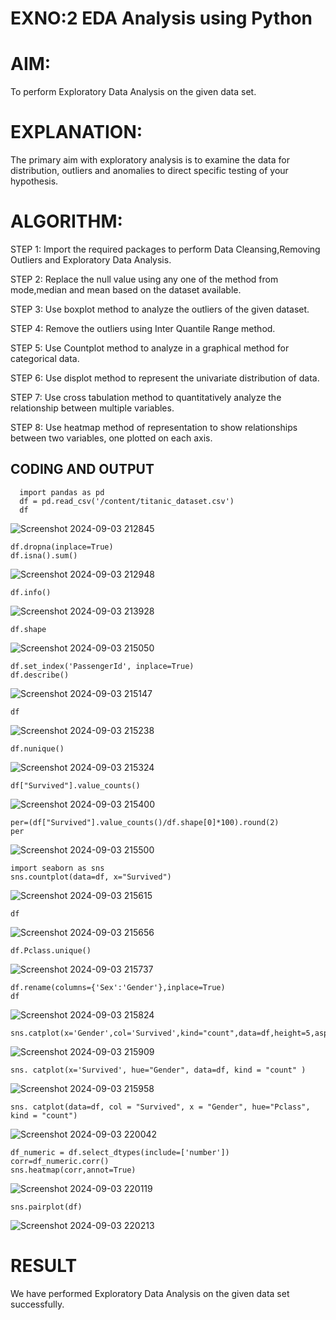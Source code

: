 # EXNO:2 EDA Analysis using Python

# AIM:
To perform Exploratory Data Analysis on the given data set.
      
# EXPLANATION:
The primary aim with exploratory analysis is to examine the data for distribution, outliers and anomalies to direct specific testing of your hypothesis.
  
# ALGORITHM:
STEP 1: Import the required packages to perform Data Cleansing,Removing Outliers and Exploratory Data Analysis.

STEP 2: Replace the null value using any one of the method from mode,median and mean based on the dataset available.

STEP 3: Use boxplot method to analyze the outliers of the given dataset.

STEP 4: Remove the outliers using Inter Quantile Range method.

STEP 5: Use Countplot method to analyze in a graphical method for categorical data.

STEP 6: Use displot method to represent the univariate distribution of data.

STEP 7: Use cross tabulation method to quantitatively analyze the relationship between multiple variables.

STEP 8: Use heatmap method of representation to show relationships between two variables, one plotted on each axis.

## CODING AND OUTPUT

      import pandas as pd
      df = pd.read_csv('/content/titanic_dataset.csv')
      df

![Screenshot 2024-09-03 212845](https://github.com/user-attachments/assets/4ce792a1-8136-4399-a0eb-ad4c9c58f956)
```
df.dropna(inplace=True)
df.isna().sum()
```
![Screenshot 2024-09-03 212948](https://github.com/user-attachments/assets/eb76c493-a690-448f-a7a1-f0b7682d2615)
```
df.info()
```
![Screenshot 2024-09-03 213928](https://github.com/user-attachments/assets/8304b85f-ffab-40a4-adb2-b58c1f4f4e8a)
```
df.shape
```
![Screenshot 2024-09-03 215050](https://github.com/user-attachments/assets/31cec260-9d93-4021-9ba9-a11fca070f5c)
```
df.set_index('PassengerId', inplace=True)
df.describe()
```
![Screenshot 2024-09-03 215147](https://github.com/user-attachments/assets/35bb4428-236a-4147-8684-fde2aa24bf45)
```
df
```
![Screenshot 2024-09-03 215238](https://github.com/user-attachments/assets/8bee6ffe-935b-4bf7-b7b8-677a3d04f500)
```
df.nunique()
```
![Screenshot 2024-09-03 215324](https://github.com/user-attachments/assets/e271e476-39b5-4d2a-8539-c311dba12aa0)
```
df["Survived"].value_counts()
```
![Screenshot 2024-09-03 215400](https://github.com/user-attachments/assets/65da76d6-5fc5-4877-abfe-a8d244cbd1e5)
```
per=(df["Survived"].value_counts()/df.shape[0]*100).round(2)
per
```
![Screenshot 2024-09-03 215500](https://github.com/user-attachments/assets/6318fbe4-e0c8-4ef7-8e3a-eadb6c11aad3)
```
import seaborn as sns
sns.countplot(data=df, x="Survived")
```
![Screenshot 2024-09-03 215615](https://github.com/user-attachments/assets/f0119e08-1df4-42f6-b1d9-94812e2e4ad1)
```
df
```
![Screenshot 2024-09-03 215656](https://github.com/user-attachments/assets/27fa1cee-ca1c-4c7d-8db6-125fa2bac13c)
```
df.Pclass.unique()
```
![Screenshot 2024-09-03 215737](https://github.com/user-attachments/assets/4f9517d3-e7de-46fb-8016-0e2360155e04)
```
df.rename(columns={'Sex':'Gender'},inplace=True)
df
```
![Screenshot 2024-09-03 215824](https://github.com/user-attachments/assets/66f847dc-7c00-4b81-ab46-fe76c9f6bf7f)
```
sns.catplot(x='Gender',col='Survived',kind="count",data=df,height=5,aspect=.7)
```
![Screenshot 2024-09-03 215909](https://github.com/user-attachments/assets/855144fc-2aa1-42ef-bf3d-e65e1fc5497c)
```
sns. catplot(x='Survived', hue="Gender", data=df, kind = "count" )
```
![Screenshot 2024-09-03 215958](https://github.com/user-attachments/assets/d573d9a2-5507-4f29-9bed-b2b4552550d2)
```
sns. catplot(data=df, col = "Survived", x = "Gender", hue="Pclass", kind = "count")
```
![Screenshot 2024-09-03 220042](https://github.com/user-attachments/assets/e672afa5-f1f7-446f-8ff3-099fe9807deb)
```
df_numeric = df.select_dtypes(include=['number'])
corr=df_numeric.corr()
sns.heatmap(corr,annot=True)
```
![Screenshot 2024-09-03 220119](https://github.com/user-attachments/assets/1d718dbe-e339-44d9-a364-7a7e672737cb)
```
sns.pairplot(df)
```
![Screenshot 2024-09-03 220213](https://github.com/user-attachments/assets/a12fd6cb-f919-4707-96ea-a0dbdb3ad128)


# RESULT
We have performed Exploratory Data Analysis on the given data set successfully.
